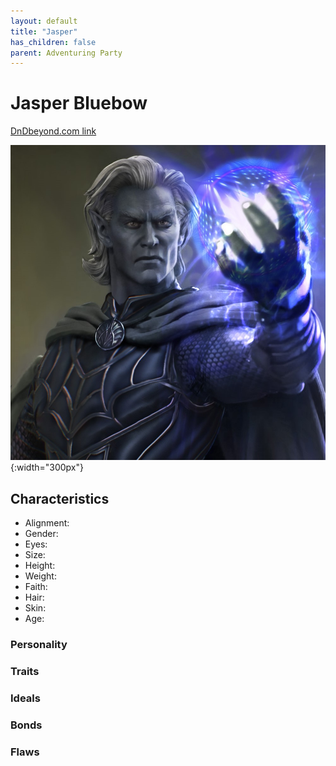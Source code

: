 ```yaml
---
layout: default
title: "Jasper"
has_children: false
parent: Adventuring Party
---
```


# Jasper Bluebow

[DnDbeyond.com link](https://www.dndbeyond.com/characters/46654275)

![full_art](img/jasper_full.jpeg){:width="300px"}

## Characteristics

- Alignment:
- Gender:
- Eyes:
- Size:
- Height:
- Weight:  
- Faith:
- Hair:
- Skin:
- Age:

### Personality

### Traits



### Ideals



### Bonds



### Flaws
